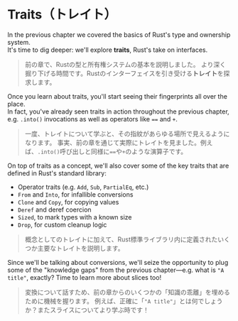 # Traits（トレイト）

In the previous chapter we covered the basics of Rust's type and ownership system.\
It's time to dig deeper: we'll explore **traits**, Rust's take on interfaces.

> 前の章で、Rustの型と所有権システムの基本を説明しました。
> より深く掘り下げる時間です。Rustのインターフェイスを引き受ける**トレイト**を探求します。

Once you learn about traits, you'll start seeing their fingerprints all over the place.\
In fact, you've already seen traits in action throughout the previous chapter, e.g. `.into()` invocations as well
as operators like `==` and `+`.

> 一度、トレイトについて学ぶと、その指紋があらゆる場所で見えるようになります。
> 事実、前の章を通じて実際にトレイトを見ました。例えば、`.into()`呼び出しと同様に`==`や`+`のような演算子です。

On top of traits as a concept, we'll also cover some of the key traits that are defined in Rust's standard library:

- Operator traits (e.g. `Add`, `Sub`, `PartialEq`, etc.)
- `From` and `Into`, for infallible conversions
- `Clone` and `Copy`, for copying values
- `Deref` and deref coercion
- `Sized`, to mark types with a known size
- `Drop`, for custom cleanup logic

> 概念としてのトレイトに加えて、Rust標準ライブラリ内に定義されたいくつか主要なトレイトを説明します。

Since we'll be talking about conversions, we'll seize the opportunity to plug some of the "knowledge gaps"
from the previous chapter—e.g. what is `"A title"`, exactly? Time to learn more about slices too!

> 変換について話すため、前の章からのいくつかの「知識の乖離」を埋めるために機械を握ります。
> 例えば、正確に「`"A title"`」とは何でしょうか？またスライスについてより学ぶ時です！
